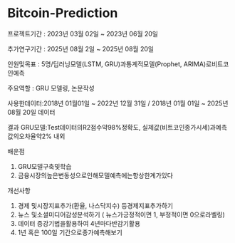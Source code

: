 # Bitcoin-Prediction

프로젝트기간 : 2023년 03월 02일 ~ 2023년 06월 20일

추가연구기간 : 2025년 08월 2일 ~ 2025년 08월 20일

인원및목표 : 5명/딥러닝모델(LSTM, GRU)과통계적모델(Prophet, ARIMA)로비트코인예측

주요역할 : GRU 모델링, 논문작성

사용한데이터:2018년 01월01일 ~ 2022년 12월 31일
       / 2018년 01월 01일 ~ 2025년 08월 20일 데이터

결과
   GRU모델:Test데이터의R2점수약98%정확도,
   실제값(비트코인종가시세)과예측값의오차율약2% 내외
                     
배운점
   1) GRU모델구축및학습
   2) 금융시장의높은변동성으로인해모델예측에는항상한계가있다
      
개선사항
 1. 경제 및시장지표추가(환율, 나스닥지수) 등경제지표추가하기
 2. 뉴스 및소셜미디어감성분석하기 ( 뉴스가긍정적이면 1, 부정적이면 0으로라벨링)
 3. 데이터 증강기법을활용하여 4년마다반감기활용
 4. 1년 혹은 100일 기간으로종가예측해보기

